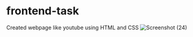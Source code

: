 # frontend-task
Created webpage like youtube using HTML and CSS
![Screenshot (24)](https://user-images.githubusercontent.com/80042470/112302214-d6c86980-8cc0-11eb-9990-cc55e4d265af.png)
